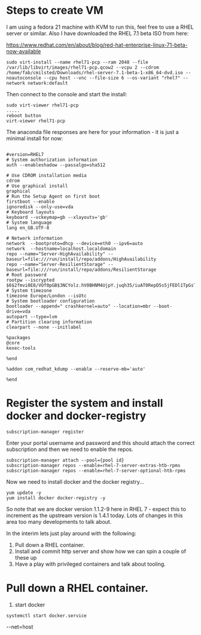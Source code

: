 # Steps to create VM

I am using a fedora 21 machine with KVM to run this, feel free to use a RHEL server or similar.
Also I have downloaded the RHEL 7.1 beta ISO from here:

https://www.redhat.com/en/about/blog/red-hat-enterprise-linux-71-beta-now-available

```
sudo virt-install --name rhel71-pcp --ram 2048 --file /var/lib/libvirt/images/rhel71-pcp.qcow2 --vcpu 2 --cdrom /home/fab/cmilsted/Downloads/rhel-server-7.1-beta-1-x86_64-dvd.iso --noautoconsole --cpu host --vnc --file-size 6 --os-variant "rhel7" --network network:default
```
Then connect to the console and start the install:

```
sudo virt-viewer rhel71-pcp
.....
reboot button
virt-viewer rhel71-pcp

```
The anaconda file responses are here for your information - it is just a minimal install for now:

```

#version=RHEL7
# System authorization information
auth --enableshadow --passalgo=sha512

# Use CDROM installation media
cdrom
# Use graphical install
graphical
# Run the Setup Agent on first boot
firstboot --enable
ignoredisk --only-use=vda
# Keyboard layouts
keyboard --vckeymap=gb --xlayouts='gb'
# System language
lang en_GB.UTF-8

# Network information
network  --bootproto=dhcp --device=eth0 --ipv6=auto
network  --hostname=localhost.localdomain
repo --name="Server-HighAvailability" --baseurl=file:///run/install/repo/addons/HighAvailability
repo --name="Server-ResilientStorage" --baseurl=file:///run/install/repo/addons/ResilientStorage
# Root password
rootpw --iscrypted $6$2fmvi0E8/VOf0pGB$3NCYolz.hV0BHNM4UjpY.juqh35/iuAT0RepD5s5jFEDl1TpGsTZULBVTryXQJxynSiGqt7yD1QL3M2bGB6au0
# System timezone
timezone Europe/London --isUtc
# System bootloader configuration
bootloader --append=" crashkernel=auto" --location=mbr --boot-drive=vda
autopart --type=lvm
# Partition clearing information
clearpart --none --initlabel 

%packages
@core
kexec-tools

%end

%addon com_redhat_kdump --enable --reserve-mb='auto'

%end
```

# Register the system and install docker and docker-registry

```
subscription-manager register
```

Enter your portal username and password and this should attach the correct subscription and then we need to enable the repos.

``` 
subscription-manager attach --pool={pool id}
subscription-manager repos --enable=rhel-7-server-extras-htb-rpms
subscription-manager repos --enable=rhel-7-server-optional-htb-rpms
```
Now we need to install docker and the docker registry...

```
yum update -y
yum install docker docker-registry -y

```

So note that we are docker version 1.1.2-9 here in RHEL 7 - expect this to increment as the upstream version is 1.4.1 today. Lots of changes in this area too many developments to talk about.

In the interim lets just play around with the following:

1. Pull down a RHEL container.
2. Install and commit http server and show how we can spin a couple of these up
3. Have a play with privileged containers and talk about tooling.

# Pull down a RHEL container.

1. start docker
```
systemctl start docker.service
```





--net=host

